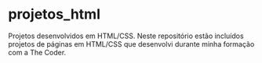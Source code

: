 # projetos_html
Projetos desenvolvidos em HTML/CSS. 
Neste repositório estão incluídos projetos de páginas em HTML/CSS que desenvolvi durante minha formação com a The Coder.
